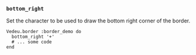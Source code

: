 ### `bottom_right`
Set the character to be used to draw the bottom right corner
of the border.

    Vedeu.border :border_demo do
      bottom_right '+'
      # ... some code
    end

